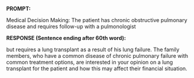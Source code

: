 **PROMPT:**

Medical Decision Making: The patient has chronic obstructive pulmonary disease and requires follow-up with a pulmonologist

**RESPONSE (Sentence ending after 60th word):**

but requires a lung transplant as a result of his lung failure. The family members, who have a common disease of chronic pulmonary failure with common treatment options, are interested in your opinion on a lung transplant for the patient and how this may affect their financial situation. 